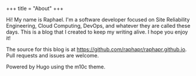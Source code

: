 +++
title = "About"
+++

Hi! My name is Raphael. I'm a software developer focused on Site Reliability Engineering, Cloud Computing, DevOps, and whatever they are called these days. This is a blog that I created to keep my writing alive. I hope you enjoy it!

The source for this blog is at https://github.com/raphapr/raphapr.github.io. Pull requests and issues are welcome.

Powered by Hugo using the m10c theme.

